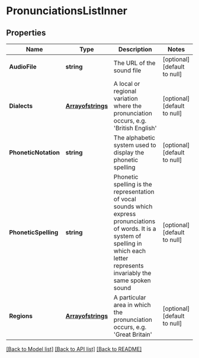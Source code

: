 # PronunciationsListInner

## Properties
Name | Type | Description | Notes
------------ | ------------- | ------------- | -------------
**AudioFile** | **string** | The URL of the sound file | [optional] [default to null]
**Dialects** | [**Arrayofstrings**](arrayofstrings.md) | A local or regional variation where the pronunciation occurs, e.g. &#39;British English&#39; | [optional] [default to null]
**PhoneticNotation** | **string** | The alphabetic system used to display the phonetic spelling | [optional] [default to null]
**PhoneticSpelling** | **string** | Phonetic spelling is the representation of vocal sounds which express pronunciations of words. It is a system of spelling in which each letter represents invariably the same spoken sound | [optional] [default to null]
**Regions** | [**Arrayofstrings**](arrayofstrings.md) | A particular area in which the pronunciation occurs, e.g. &#39;Great Britain&#39; | [optional] [default to null]

[[Back to Model list]](../README.md#documentation-for-models) [[Back to API list]](../README.md#documentation-for-api-endpoints) [[Back to README]](../README.md)


